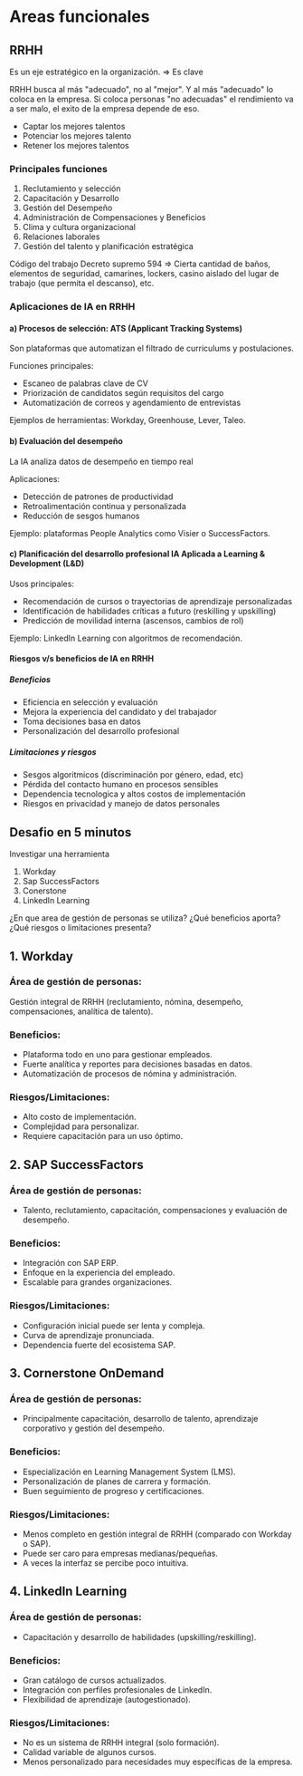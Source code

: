 # Areas funcionales

## RRHH
Es un eje estratégico en la organización. => Es clave

RRHH busca al más "adecuado", no al "mejor". Y al más "adecuado" lo coloca en la empresa. Si coloca personas "no adecuadas" el rendimiento va a ser malo, el exito de la empresa depende de eso.

- Captar los mejores talentos
- Potenciar los mejores talento
- Retener los mejores talentos

### Principales funciones
1. Reclutamiento y selección
2. Capacitación y Desarrollo
3. Gestión del Desempeño
4. Administración de Compensaciones y Beneficios
5. Clima y cultura organizacional
6. Relaciones laborales
7. Gestión del talento y planificación estratégica

Código del trabajo
Decreto supremo 594 => Cierta cantidad de baños, elementos de seguridad, camarines, lockers, casino aislado del lugar de trabajo (que permita el descanso), etc.

### Aplicaciones de IA en RRHH

#### a) Procesos de selección: ATS (Applicant Tracking Systems)
Son plataformas que automatizan el filtrado de curriculums y postulaciones.

Funciones principales:
- Escaneo de palabras clave de CV
- Priorización de candidatos según requisitos del cargo
- Automatización de correos y agendamiento de entrevistas

Ejemplos de herramientas: Workday, Greenhouse, Lever, Taleo.


#### b) Evaluación del desempeño
La IA analiza datos de desempeño en tiempo real

Aplicaciones:
- Detección de patrones de productividad
- Retroalimentación continua y personalizada
- Reducción de sesgos humanos

Ejemplo: plataformas People Analytics como Visier o SuccessFactors.

#### c) Planificación del desarrollo profesional IA Aplicada a Learning & Development (L&D)

Usos principales:
- Recomendación de cursos o trayectorias de aprendizaje personalizadas
- Identificación de habilidades críticas a futuro (reskilling y upskilling)
- Predicción de movilidad interna (ascensos, cambios de rol)

Ejemplo: LinkedIn Learning con algoritmos de recomendación.

#### Riesgos v/s beneficios de IA en RRHH

##### Beneficios
- Eficiencia en selección y evaluación
- Mejora la experiencia del candidato y del trabajador
- Toma decisiones basa en datos
- Personalización del desarrollo profesional

##### Limitaciones y riesgos
- Sesgos algoritmicos (discriminación por género, edad, etc)
- Pérdida del contacto humano en procesos sensibles
- Dependencia tecnologica y altos costos de implementación
- Riesgos en privacidad y manejo de datos personales

## Desafio en 5 minutos

Investigar una herramienta

1. Workday
2. Sap SuccessFactors
3. Conerstone
4. LinkedIn Learning

¿En que area de gestión de personas se utiliza?
¿Qué beneficios aporta?
¿Qué riesgos o limitaciones presenta?

## 1. Workday

### Área de gestión de personas:
Gestión integral de RRHH (reclutamiento, nómina, desempeño, compensaciones, analítica de talento).

### Beneficios:
- Plataforma todo en uno para gestionar empleados.
- Fuerte analítica y reportes para decisiones basadas en datos.
- Automatización de procesos de nómina y administración.

### Riesgos/Limitaciones:
- Alto costo de implementación.
- Complejidad para personalizar.
- Requiere capacitación para un uso óptimo.

## 2. SAP SuccessFactors

### Área de gestión de personas:
- Talento, reclutamiento, capacitación, compensaciones y evaluación de desempeño.

### Beneficios:
- Integración con SAP ERP.
- Enfoque en la experiencia del empleado.
- Escalable para grandes organizaciones.

### Riesgos/Limitaciones:
- Configuración inicial puede ser lenta y compleja.
- Curva de aprendizaje pronunciada.
- Dependencia fuerte del ecosistema SAP.

## 3. Cornerstone OnDemand

### Área de gestión de personas:
- Principalmente capacitación, desarrollo de talento, aprendizaje corporativo y gestión del desempeño.

### Beneficios:
- Especialización en Learning Management System (LMS).
- Personalización de planes de carrera y formación.
- Buen seguimiento de progreso y certificaciones.

### Riesgos/Limitaciones:

- Menos completo en gestión integral de RRHH (comparado con Workday o SAP).
- Puede ser caro para empresas medianas/pequeñas.
- A veces la interfaz se percibe poco intuitiva.

## 4. LinkedIn Learning

### Área de gestión de personas:
- Capacitación y desarrollo de habilidades (upskilling/reskilling).

### Beneficios:
- Gran catálogo de cursos actualizados.
- Integración con perfiles profesionales de LinkedIn.
- Flexibilidad de aprendizaje (autogestionado).

### Riesgos/Limitaciones:
- No es un sistema de RRHH integral (solo formación).
- Calidad variable de algunos cursos.
- Menos personalizado para necesidades muy específicas de la empresa.
